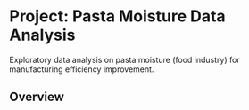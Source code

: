 # Project: Pasta Moisture Data Analysis
Exploratory data analysis on pasta moisture (food industry) for manufacturing efficiency improvement.

## Overview
